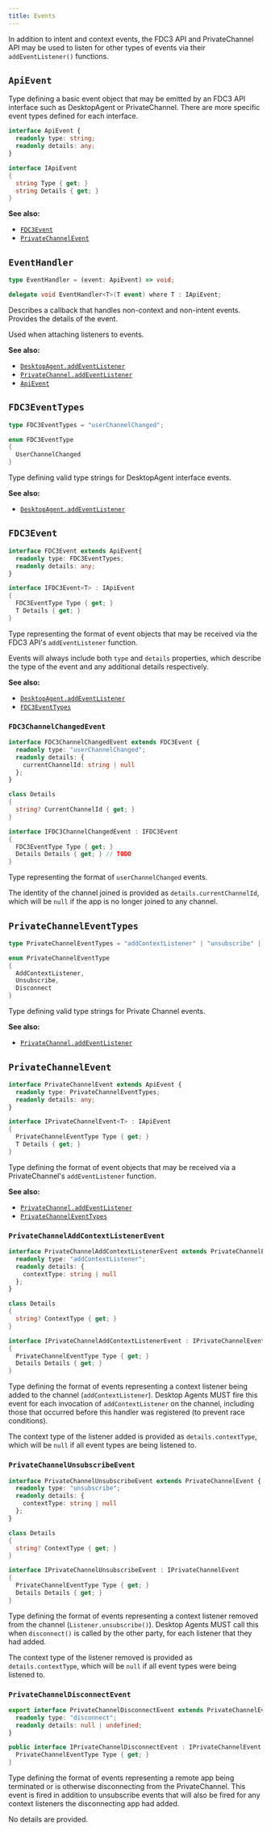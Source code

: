 ```yaml
---
title: Events
---
```


In addition to intent and context events, the FDC3 API and PrivateChannel API may be used to listen for other types of events via their `addEventListener()` functions.

## `ApiEvent`

Type defining a basic event object that may be emitted by an FDC3 API interface such as DesktopAgent or PrivateChannel. There are more specific event types defined for each interface.


<Tabs groupId="lang">
<TabItem value="ts" label="TypeScript/JavaScript">

```ts
interface ApiEvent {
  readonly type: string;
  readonly details: any;
}
```
</TabItem>
<TabItem value="dotnet" label=".NET">

```csharp
interface IApiEvent
{
  string Type { get; }
  string Details { get; }
}
```

</TabItem>
</Tabs>

**See also:**

- [`FDC3Event`](#fdc3event)
- [`PrivateChannelEvent`](#privatechannelevent)

## `EventHandler`

<Tabs groupId="lang">
<TabItem value="ts" label="TypeScript/JavaScript">

```ts
type EventHandler = (event: ApiEvent) => void;
```
</TabItem>
<TabItem value="dotnet" label=".NET">

```csharp
delegate void EventHandler<T>(T event) where T : IApiEvent;
```

</TabItem>
</Tabs>

Describes a callback that handles non-context and non-intent events. Provides the details of the event.

Used when attaching listeners to events.

**See also:**

- [`DesktopAgent.addEventListener`](DesktopAgent#addeventlistener)
- [`PrivateChannel.addEventListener`](PrivateChannel#addeventlistener)
- [`ApiEvent`](#apievent)

## `FDC3EventTypes`

<Tabs groupId="lang">
<TabItem value="ts" label="TypeScript/JavaScript">

```ts
type FDC3EventTypes = "userChannelChanged";
```
</TabItem>
<TabItem value="dotnet" label=".NET">

```csharp
enum FDC3EventType 
{
  UserChannelChanged
}
```

</TabItem>
</Tabs>

Type defining valid type strings for DesktopAgent interface events.

**See also:**

- [`DesktopAgent.addEventListener`](DesktopAgent#addeventlistener)

## `FDC3Event`

<Tabs groupId="lang">
<TabItem value="ts" label="TypeScript/JavaScript">

```ts
interface FDC3Event extends ApiEvent{
  readonly type: FDC3EventTypes;
  readonly details: any;
}
```
</TabItem>
<TabItem value="dotnet" label=".NET">

```csharp
interface IFDC3Event<T> : IApiEvent
{
  FDC3EventType Type { get; }
  T Details { get; }
}
```

</TabItem>
</Tabs>

Type representing the format of event objects that may be received via the FDC3 API's `addEventListener` function.

Events will always include both `type` and `details` properties, which describe the type of the event and any additional details respectively.

**See also:**

- [`DesktopAgent.addEventListener`](DesktopAgent#addeventlistener)
- [`FDC3EventTypes`](#fdc3eventtypes)

### `FDC3ChannelChangedEvent`

<Tabs groupId="lang">
<TabItem value="ts" label="TypeScript/JavaScript">

```ts
interface FDC3ChannelChangedEvent extends FDC3Event {
  readonly type: "userChannelChanged";
  readonly details: {
    currentChannelId: string | null
  };
}
```
</TabItem>
<TabItem value="dotnet" label=".NET">

```csharp
class Details 
{
  string? CurrentChannelId { get; }
}

interface IFDC3ChannelChangedEvent : IFDC3Event
{
  FDC3EventType Type { get; }
  Details Details { get; } // TODO 
}
```

</TabItem>
</Tabs>


Type representing the format of `userChannelChanged`  events.

The identity of the channel joined is provided as `details.currentChannelId`, which will be `null` if the app is no longer joined to any channel.

## `PrivateChannelEventTypes`

<Tabs groupId="lang">
<TabItem value="ts" label="TypeScript/JavaScript">

```ts
type PrivateChannelEventTypes = "addContextListener" | "unsubscribe" | "disconnect";
```
</TabItem>
<TabItem value="dotnet" label=".NET">

```csharp
enum PrivateChannelEventType
{
  AddContextListener, 
  Unsubscribe,
  Disconnect
}
```

</TabItem>
</Tabs>

Type defining valid type strings for Private Channel events.

**See also:**

- [`PrivateChannel.addEventListener`](PrivateChannel#addeventlistener)

## `PrivateChannelEvent`

<Tabs groupId="lang">
<TabItem value="ts" label="TypeScript/JavaScript">

```ts
interface PrivateChannelEvent extends ApiEvent {
  readonly type: PrivateChannelEventTypes;
  readonly details: any;
}
```
</TabItem>
<TabItem value="dotnet" label=".NET">

```csharp
interface IPrivateChannelEvent<T> : IApiEvent
{
  PrivateChannelEventType Type { get; }
  T Details { get; }
}
```

</TabItem>
</Tabs>


Type defining the format of event objects that may be received via a PrivateChannel's `addEventListener` function.

**See also:**

- [`PrivateChannel.addEventListener`](PrivateChannel#addeventlistener)
- [`PrivateChannelEventTypes`](#privatechanneleventtypes)

### `PrivateChannelAddContextListenerEvent`

<Tabs groupId="lang">
<TabItem value="ts" label="TypeScript/JavaScript">

```ts
interface PrivateChannelAddContextListenerEvent extends PrivateChannelEvent {
  readonly type: "addContextListener";
  readonly details: {
    contextType: string | null
  };
}
```
</TabItem>
<TabItem value="dotnet" label=".NET">

```csharp
class Details 
{
  string? ContextType { get; }
}

interface IPrivateChannelAddContextListenerEvent : IPrivateChannelEvent
{
  PrivateChannelEventType Type { get; }
  Details Details { get; }
}
```

</TabItem>
</Tabs>

Type defining the format of events representing a context listener being added to the channel (`addContextListener`). Desktop Agents MUST fire this event for each invocation of `addContextListener` on the channel, including those that occurred before this handler was registered (to prevent race conditions).

The context type of the listener added is provided as `details.contextType`, which will be `null` if all event types are being listened to.

### `PrivateChannelUnsubscribeEvent`

<Tabs groupId="lang">
<TabItem value="ts" label="TypeScript/JavaScript">

```ts
interface PrivateChannelUnsubscribeEvent extends PrivateChannelEvent {
  readonly type: "unsubscribe";
  readonly details: {
    contextType: string | null
  };
}
```
</TabItem>
<TabItem value="dotnet" label=".NET">

```csharp
class Details 
{
  string? ContextType { get; }
}

interface IPrivateChannelUnsubscribeEvent : IPrivateChannelEvent
{
  PrivateChannelEventType Type { get; }
  Details Details { get; } 
}
```

</TabItem>
</Tabs>

Type defining the format of events representing a context listener removed from the channel (`Listener.unsubscribe()`). Desktop Agents MUST call this when `disconnect()` is called by the other party, for each listener that they had added.

The context type of the  listener removed is provided as `details.contextType`, which will be `null` if all event types were being listened to.

### `PrivateChannelDisconnectEvent`

<Tabs groupId="lang">
<TabItem value="ts" label="TypeScript/JavaScript">

```ts
export interface PrivateChannelDisconnectEvent extends PrivateChannelEvent {
  readonly type: "disconnect";
  readonly details: null | undefined;
}
```
</TabItem>
<TabItem value="dotnet" label=".NET">

```csharp
public interface IPrivateChannelDisconnectEvent : IPrivateChannelEvent {
  PrivateChannelEventType Type { get; }
}
```

</TabItem>
</Tabs>

Type defining the format of events representing a remote app being terminated or is otherwise disconnecting from the PrivateChannel. This event is fired in addition to unsubscribe events that will also be fired for any context listeners the disconnecting app had added.

No details are provided.
